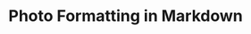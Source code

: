 # Photo Formatting in Markdown

<head>
    <style>
        .text-with-photo {
            display: flex;
            flex-direction: row;
        }

        .text-with-photo>p {
            width: 65%;
        }

        .text-with-photo>figure {
            width: 35%;
        }

        /* Extra small devices (phones, 600px and down) */
        @media only screen and (max-width: 600px) {
            .text-with-photo {
                display: flex;
                flex-direction: column;
            }

            .text-with-photo>p {
                width: 100%;
            }

            .text-with-photo>figure {
                width: 100%;
            }
        }
    </style>
</head>


This blog's MVP was to get stuff out into the world. In order to focus on execution and building a process I decided to forego any kind of formatting. Today I want to iterate and make things flow a little bit better. I really want to have photos and text side by side and/or the ability to add photo carousels.
## Why
One non-project article I want to write is about my recent trip to Sardinia, Corsica, and Paris. I have tons of photons and putting them directly into the article with no formatting will look really low quality.

I also think it will be beneficial for project articles to have explanations and visuals side by side moving forward.

## Requirements
1. I can have two "columns", where text is on the left, photos are on the right in a article.
2. I can easily add photo descriptions.
3. (Bonus) I can have a photo carousel.
## Research
This might only be a project due to my unfamiliarity with markdown in general. Lets find out.

Someone named [David Wells](https://davidwells.io/snippets/how-to-align-images-in-markdown) has a nice little article on just inserting HTML into markdown. Below is the result of using:

```html
<img 
	 alt="A picture of a cat."
	 src="https://imagedelivery.net/XM0rX8WdEGAqoK0m1yhClg/972c77fc-2365-42a5-1786-b12c3c6cc100/public">
```

<img alt="A picture of a cat." src="https://imagedelivery.net/XM0rX8WdEGAqoK0m1yhClg/972c77fc-2365-42a5-1786-b12c3c6cc100/public">

I honestly did not know I could intermingle HTML and markdown together like this. This might be easier than I thought. This makes sizing easy but what about positioning. *Sidenote:* How easy would it be to add a bit of Javascript with a `<script />` tag? 

This honestly might be enough information to start iterating. Some notes from just reading through MDN `img` documentation:
-  [it looks like you can use media queries with pure html now which is amazing](https://developer.mozilla.org/en-US/docs/Web/HTML/Element/img#using_the_srcset_and_sizes_attributes)
	- I definitely thought I would need Javascript for anything viewport dynamic.
## Execution

### Sizing
Hardcoding sizing should be as simple as height and width:

```html
<img 
	 height="100" 
	 width="100" 
	 alt="A picture of a cat."
	 src="https://imagedelivery.net/XM0rX8WdEGAqoK0m1yhClg/972c77fc-2365-42a5-1786-b12c3c6cc100/public">
```

<img height="100" width="100" alt="A picture of a cat." src="https://imagedelivery.net/XM0rX8WdEGAqoK0m1yhClg/972c77fc-2365-42a5-1786-b12c3c6cc100/public">

This obviously has an issue with aspect ratios. I think I can just pass one or the other to maintain aspect ratios.

```html
<img 
	 height="100" 
	 alt="A picture of a cat."
	 src="https://imagedelivery.net/XM0rX8WdEGAqoK0m1yhClg/972c77fc-2365-42a5-1786-b12c3c6cc100/public">
```

<img height="100" alt="A picture of a cat." src="https://imagedelivery.net/XM0rX8WdEGAqoK0m1yhClg/972c77fc-2365-42a5-1786-b12c3c6cc100/public">

And here is an example of just width set.

```html
<img 
	 width="100" 
	 alt="A picture of a cat."
	 src="https://imagedelivery.net/XM0rX8WdEGAqoK0m1yhClg/972c77fc-2365-42a5-1786-b12c3c6cc100/public">
```

<img width="100" alt="A picture of a cat." src="https://imagedelivery.net/XM0rX8WdEGAqoK0m1yhClg/972c77fc-2365-42a5-1786-b12c3c6cc100/public">

### Positioning
<div class="text-with-photo">
    <p>
        testing 123here is some text and some even more text here is some text and some even more text here is some text
        and some even more text here is some text and some even more text here is some text and some even more text here
        is some text and some even more text here is some text and some even more text here is some text and some even
        more text here is som
    </p>
    <figure>
        <img alt="A picture of a cat."
            src="https://imagedelivery.net/XM0rX8WdEGAqoK0m1yhClg/972c77fc-2365-42a5-1786-b12c3c6cc100/public" />
        <figcaption>A picture of a cat.</figcaption>
    </figure>
</div>

#### Difficulties
While writing this, the markdown looks how I would want it, but when entering reader mode, its clearly broken. How do I define photos to have width


### 
## Following Through
the final steps to call this "done"
